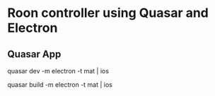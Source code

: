 # Roon controller using Quasar and Electron

## Quasar App
quasar dev -m electron -t mat | ios

quasar build -m electron -t mat | ios

